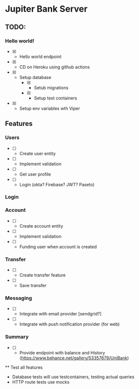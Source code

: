 # Jupiter Bank Server


## TODO:

### Hello world!
- [x] - Hello world endpoint
- [x] - CD on Heroku using github actions
- [x] - Setup database
    - [x] - Setub migrations
    - [x] - Setup test containers
- [x] - Setup env variables wth Viper 
## Features
### Users
- [ ] - Create user entity
- [ ] - Implement validation
- [ ] - Get user profile
- [ ] - Login (okta? Firebase? JWT? Paseto)

### Login

### Account
- [ ] - Create account entity
- [ ] - Implement validation
- [ ] - Funding user when account is created 

### Transfer
- [ ] - Create transfer feature
- [ ] - Save transfer

### Messaging
- [ ] - Integrate with email provider [sendgrid?]
- [ ] - Integrate with push notification provider (for web)

### Summary
- [ ] - Provide endpoint with balance and History (https://www.behance.net/gallery/53357679/UniBank)

** Test all features
- Database tests will use testcontainers, testing actual queries
- HTTP route tests use mocks 
